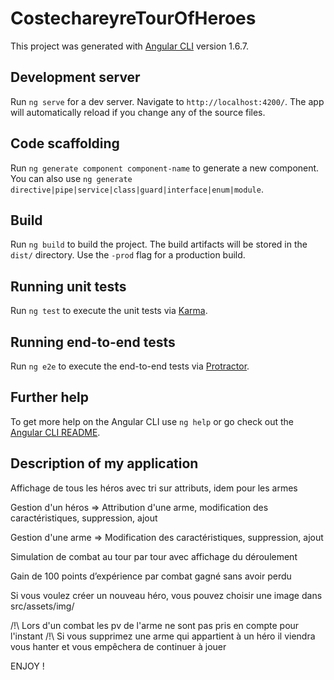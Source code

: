 # CostechareyreTourOfHeroes

This project was generated with [Angular CLI](https://github.com/angular/angular-cli) version 1.6.7.

## Development server

Run `ng serve` for a dev server. Navigate to `http://localhost:4200/`. The app will automatically reload if you change any of the source files.

## Code scaffolding

Run `ng generate component component-name` to generate a new component. You can also use `ng generate directive|pipe|service|class|guard|interface|enum|module`.

## Build

Run `ng build` to build the project. The build artifacts will be stored in the `dist/` directory. Use the `-prod` flag for a production build.

## Running unit tests

Run `ng test` to execute the unit tests via [Karma](https://karma-runner.github.io).

## Running end-to-end tests

Run `ng e2e` to execute the end-to-end tests via [Protractor](http://www.protractortest.org/).

## Further help

To get more help on the Angular CLI use `ng help` or go check out the [Angular CLI README](https://github.com/angular/angular-cli/blob/master/README.md).


## Description of my application

Affichage de tous les héros avec tri sur attributs, idem pour les armes

Gestion d'un héros => Attribution d'une arme, modification des caractéristiques, suppression, ajout

Gestion d'une arme => Modification des caractéristiques, suppression, ajout

Simulation de combat au tour par tour avec affichage du déroulement

Gain de 100 points d’expérience par combat gagné sans avoir perdu

Si vous voulez créer un nouveau héro, vous pouvez choisir une image dans src/assets/img/

/!\ Lors d'un combat les pv de l'arme ne sont pas pris en compte pour l'instant
/!\ Si vous supprimez une arme qui appartient à un héro il viendra vous hanter et vous empêchera de continuer à jouer

ENJOY !
